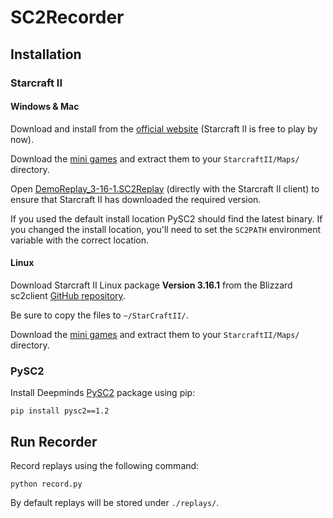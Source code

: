 # SC2Recorder

## Installation

### Starcraft II

#### Windows & Mac

Download and install from the [official website](https://starcraft2.com/) (Starcraft II is free to play by now).

Download the [mini games](https://github.com/deepmind/pysc2/releases/download/v1.2/mini_games.zip) and extract them to your `StarcraftII/Maps/` directory.

Open [DemoReplay_3-16-1.SC2Replay](DemoReplay_3-16-1.SC2Replay) (directly with the Starcraft II client) to ensure that Starcraft II has downloaded the required version.

If you used the default install location PySC2 should find the latest binary. If you changed the install location, you'll need to set the `SC2PATH` environment variable with the correct location.

#### Linux

Download Starcraft II Linux package **Version 3.16.1** from the Blizzard sc2client [GitHub repository](https://github.com/Blizzard/s2client-proto#downloads).

Be sure to copy the files to `~/StarCraftII/`.

Download the [mini games](https://github.com/deepmind/pysc2/releases/download/v1.2/mini_games.zip) and extract them to your `StarcraftII/Maps/` directory.

### PySC2

Install Deepminds [PySC2](https://github.com/deepmind/pysc2) package using pip: 

```
pip install pysc2==1.2
```

## Run Recorder

Record replays using the following command:

```
python record.py
```

By default replays will be stored under `./replays/`.
